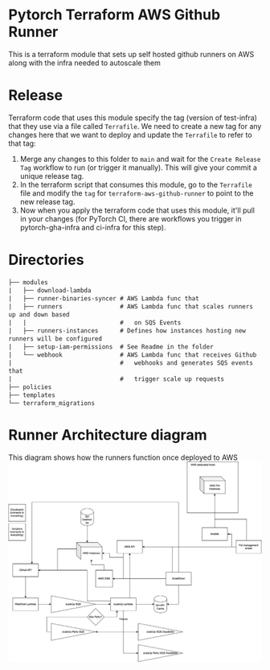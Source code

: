 # Pytorch Terraform AWS Github Runner

This is a terraform module that sets up self hosted github runners on AWS along with the infra needed to autoscale them

# Release
Terraform code that uses this module specify the tag (version of test-infra) that they use via a file called `Terrafile`.  We need to create a new tag for any changes here that we want to deploy and update the `Terrafile` to refer to that tag:

1. Merge any changes to this folder to `main` and wait for the `Create Release Tag` workflow to run (or trigger it manually). This will give your commit a unique release tag.
1. In the terraform script that consumes this module, go to the `Terrafile` file and modify the `tag` for `terraform-aws-github-runner` to point to the new release tag.
1. Now when you apply the terraform code that uses this module, it'll pull in your changes (for PyTorch CI, there are workflows you trigger in pytorch-gha-infra and ci-infra for this step).

# Directories

```
├── modules
|   ├── download-lambda
|   ├── runner-binaries-syncer # AWS Lambda func that
|   ├── runners                # AWS Lambda func that scales runners up and down based
|   |                          #   on SQS Events
|   ├── runners-instances      # Defines how instances hosting new runners will be configured
|   ├── setup-iam-permissions  # See Readme in the folder
|   └── webhook                # AWS Lambda func that receives Github
|                              #   webhooks and generates SQS events that
|                              #   trigger scale up requests
├── policies
├── templates
└── terraform_migrations

```

# Runner Architecture diagram
This diagram shows how the runners function once deployed to AWS
![High level runner architecture diagram](architecture-diagram.png)

